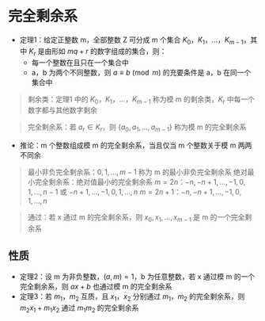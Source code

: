 # 完全剩余系

- 定理1：给定正整数 m，全部整数 Z 可分成 m 个集合 $K_0$，$K_1$，...，$K_{m-1}$，其中 $K_r$ 是由形如 $mq+r$ 的数字组成的集合，则：
	- 每一个整数在且只在一个集合中
	- a，b 为两个不同整数，则 $a\equiv b\pmod m$ 的充要条件是 a，b 在同一个集合中

> 剩余类：定理1 中的 $K_0$，$K_1$，...，$K_{m-1}$ 称为模 m 的剩余类，$K_r$ 中每一个数字都与其他数字剩余

> 完全剩余系：若 $a_r\in{K_r}$，则 $\{a_0,a_1,...,a_{m-1}\}$ 称为模 m 的完全剩余系
- 推论：m 个整数组成模 m 的完全剩余系，当且仅当 m 个整数关于模 m 两两不同余

> 最小非负完全剩余系：$0,1,...,m-1$ 称为 m 的最小非负完全剩余系
> 绝对最小完全剩余系：绝对值最小的完全剩余系
>   $m=2n$：$-n,-n+1,...,-1,0,1,...,n-1$  或 $-n+1,...,-1,0,1,...,n$
>   $m=2n+1$：$-n,-n+1,...,-1,0,1,...,n$ 

> 通过：若 x 通过 m 的完全剩余系，则 $x_0, x_1, ..., x_{m-1}$ 是 m 的一个完全剩余系

## 性质

- 定理2：设 m 为非负整数，$(a,m)=1$，b 为任意整数，若 x 通过模 m 的一个完全剩余系，则 $ax+b$ 也通过模 m 的完全剩余系
- 定理3：若 $m_1$，$m_2$ 互质，且 $x_1$，$x_2$ 分别通过 $m_1$，$m_2$ 的完全剩余系，则 $m_2x_1+m_1x_2$ 通过 $m_1m_2$ 的完全剩余系